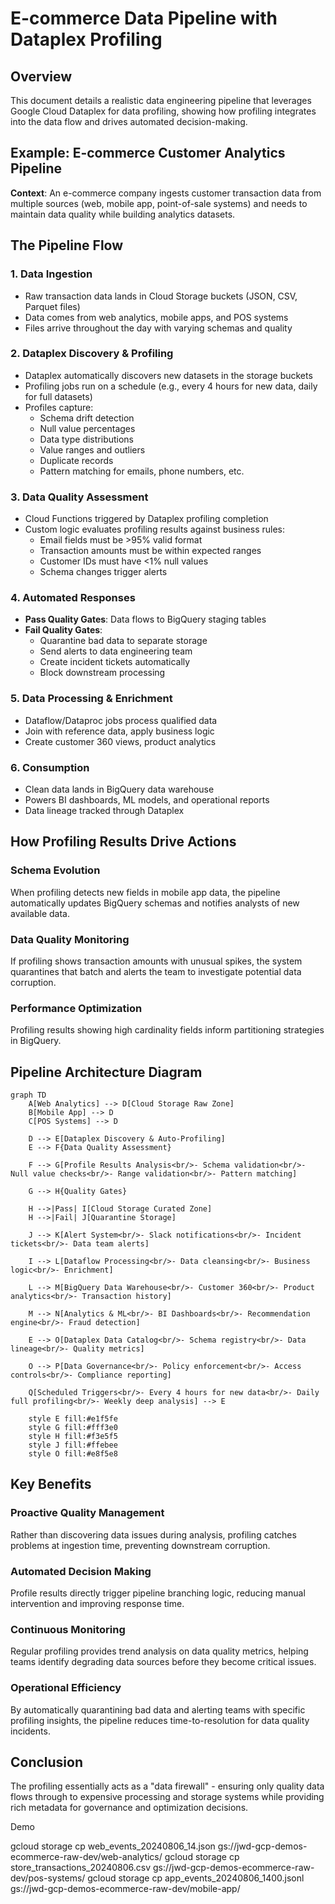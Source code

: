 # E-commerce Data Pipeline with Dataplex Profiling

## Overview

This document details a realistic data engineering pipeline that leverages Google Cloud Dataplex for data profiling, showing how profiling integrates into the data flow and drives automated decision-making.

## Example: E-commerce Customer Analytics Pipeline

**Context**: An e-commerce company ingests customer transaction data from multiple sources (web, mobile app, point-of-sale systems) and needs to maintain data quality while building analytics datasets.

## The Pipeline Flow

### 1. Data Ingestion
- Raw transaction data lands in Cloud Storage buckets (JSON, CSV, Parquet files)
- Data comes from web analytics, mobile apps, and POS systems
- Files arrive throughout the day with varying schemas and quality

### 2. Dataplex Discovery & Profiling
- Dataplex automatically discovers new datasets in the storage buckets
- Profiling jobs run on a schedule (e.g., every 4 hours for new data, daily for full datasets)
- Profiles capture:
  - Schema drift detection
  - Null value percentages
  - Data type distributions
  - Value ranges and outliers
  - Duplicate records
  - Pattern matching for emails, phone numbers, etc.

### 3. Data Quality Assessment
- Cloud Functions triggered by Dataplex profiling completion
- Custom logic evaluates profiling results against business rules:
  - Email fields must be >95% valid format
  - Transaction amounts must be within expected ranges
  - Customer IDs must have <1% null values
  - Schema changes trigger alerts

### 4. Automated Responses
- **Pass Quality Gates**: Data flows to BigQuery staging tables
- **Fail Quality Gates**: 
  - Quarantine bad data to separate storage
  - Send alerts to data engineering team
  - Create incident tickets automatically
  - Block downstream processing

### 5. Data Processing & Enrichment
- Dataflow/Dataproc jobs process qualified data
- Join with reference data, apply business logic
- Create customer 360 views, product analytics

### 6. Consumption
- Clean data lands in BigQuery data warehouse
- Powers BI dashboards, ML models, and operational reports
- Data lineage tracked through Dataplex

## How Profiling Results Drive Actions

### Schema Evolution
When profiling detects new fields in mobile app data, the pipeline automatically updates BigQuery schemas and notifies analysts of new available data.

### Data Quality Monitoring
If profiling shows transaction amounts with unusual spikes, the system quarantines that batch and alerts the team to investigate potential data corruption.

### Performance Optimization
Profiling results showing high cardinality fields inform partitioning strategies in BigQuery.

## Pipeline Architecture Diagram

```mermaid
graph TD
    A[Web Analytics] --> D[Cloud Storage Raw Zone]
    B[Mobile App] --> D
    C[POS Systems] --> D
    
    D --> E[Dataplex Discovery & Auto-Profiling]
    E --> F{Data Quality Assessment}
    
    F --> G[Profile Results Analysis<br/>- Schema validation<br/>- Null value checks<br/>- Range validation<br/>- Pattern matching]
    
    G --> H{Quality Gates}
    
    H -->|Pass| I[Cloud Storage Curated Zone]
    H -->|Fail| J[Quarantine Storage]
    
    J --> K[Alert System<br/>- Slack notifications<br/>- Incident tickets<br/>- Data team alerts]
    
    I --> L[Dataflow Processing<br/>- Data cleansing<br/>- Business logic<br/>- Enrichment]
    
    L --> M[BigQuery Data Warehouse<br/>- Customer 360<br/>- Product analytics<br/>- Transaction history]
    
    M --> N[Analytics & ML<br/>- BI Dashboards<br/>- Recommendation engine<br/>- Fraud detection]
    
    E --> O[Dataplex Data Catalog<br/>- Schema registry<br/>- Data lineage<br/>- Quality metrics]
    
    O --> P[Data Governance<br/>- Policy enforcement<br/>- Access controls<br/>- Compliance reporting]
    
    Q[Scheduled Triggers<br/>- Every 4 hours for new data<br/>- Daily full profiling<br/>- Weekly deep analysis] --> E
    
    style E fill:#e1f5fe
    style G fill:#fff3e0
    style H fill:#f3e5f5
    style J fill:#ffebee
    style O fill:#e8f5e8
```

## Key Benefits

### Proactive Quality Management
Rather than discovering data issues during analysis, profiling catches problems at ingestion time, preventing downstream corruption.

### Automated Decision Making
Profile results directly trigger pipeline branching logic, reducing manual intervention and improving response time.

### Continuous Monitoring
Regular profiling provides trend analysis on data quality metrics, helping teams identify degrading data sources before they become critical issues.

### Operational Efficiency
By automatically quarantining bad data and alerting teams with specific profiling insights, the pipeline reduces time-to-resolution for data quality incidents.

## Conclusion

The profiling essentially acts as a "data firewall" - ensuring only quality data flows through to expensive processing and storage systems while providing rich metadata for governance and optimization decisions.



Demo

gcloud storage cp web_events_20240806_14.json gs://jwd-gcp-demos-ecommerce-raw-dev/web-analytics/
gcloud storage cp store_transactions_20240806.csv gs://jwd-gcp-demos-ecommerce-raw-dev/pos-systems/
gcloud storage cp app_events_20240806_1400.jsonl gs://jwd-gcp-demos-ecommerce-raw-dev/mobile-app/
